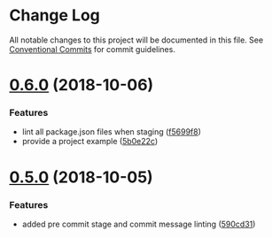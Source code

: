 # Change Log

All notable changes to this project will be documented in this file.
See [Conventional Commits](https://conventionalcommits.org) for commit guidelines.

# [0.6.0](https://github.com/critocrito/build-chores/compare/v0.5.0...v0.6.0) (2018-10-06)


### Features

* lint all package.json files when staging ([f5699f8](https://github.com/critocrito/build-chores/commit/f5699f8))
* provide a project example ([5b0e22c](https://github.com/critocrito/build-chores/commit/5b0e22c))





# [0.5.0](https://github.com/critocrito/build-chores/compare/v0.4.0...v0.5.0) (2018-10-05)


### Features

* added pre commit stage and commit message linting ([590cd31](https://github.com/critocrito/build-chores/commit/590cd31))
